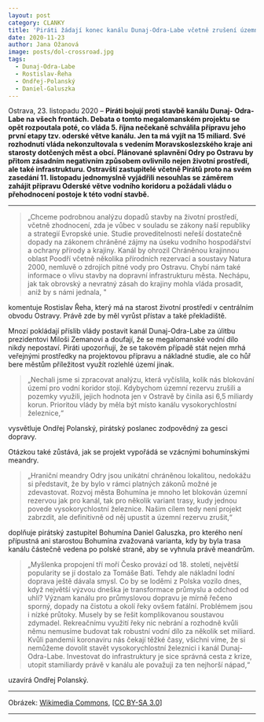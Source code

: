 ```yaml
---
layout: post
category: CLANKY
title: 'Piráti žádají konec kanálu Dunaj-Odra-Labe včetně zrušení územní rezervy, která blokuje rozvoj měst'
date: 2020-11-23
author: Jana Ožanová
image: posts/dol-crossroad.jpg
tags:
  - Dunaj-Odra-Labe
  - Rostislav-Řeha
  - Ondřej-Polanský
  - Daniel-Galuszka  
---
```


Ostrava, 23. listopadu 2020 – **Piráti bojují proti stavbě kanálu Dunaj- Odra-Labe na všech frontách. Debata o tomto megalomanském projektu se opět rozpoutala poté, co vláda 5. října nečekaně schválila přípravu jeho první etapy tzv. oderské větve kanálu. Jen ta má vyjít na 15 miliard. Své rozhodnutí vláda nekonzultovala s vedením Moravskoslezského kraje ani starosty dotčených měst a obcí. Plánované splavnění Odry po Ostravu by přitom zásadním negativním způsobem ovlivnilo nejen životní prostředí, ale také infrastrukturu. Ostravští zastupitelé včetně Pirátů proto na svém zasedání 11. listopadu jednomyslně vyjádřili nesouhlas se záměrem zahájit přípravu Oderské větve vodního koridoru a požádali vládu o přehodnocení postoje k této vodní stavbě.**

<hr />

>„Chceme podrobnou analýzu dopadů stavby na životní prostředí, včetně zhodnocení, zda je vůbec v souladu se zákony naší republiky a strategií Evropské unie. Studie proveditelnosti neřeší dostatečně dopady na zákonem chráněné zájmy na úseku vodního hospodářství a ochrany přírody a krajiny. Kanál by ohrozil Chráněnou krajinnou oblast Poodří včetně několika přírodních rezervací a soustavy Natura 2000, nemluvě o zdrojích pitné vody pro Ostravu. Chybí nám také informace o vlivu stavby na dopravní infrastrukturu města. Nechápu, jak tak obrovský a nevratný zásah do krajiny mohla vláda prosadit, aniž by s námi jednala, "

komentuje Rostislav Řeha, který má na starost životní prostředí v centrálním obvodu Ostravy. Právě zde by měl vyrůst přístav a také překladiště.

Mnozí pokládají příslib vlády postavit kanál Dunaj-Odra-Labe za úlitbu prezidentovi Miloši Zemanovi a doufají, že se megalomanské vodní dílo nikdy nepostaví. Piráti upozorňují, že se takovém případě stát nejen mrhá veřejnými prostředky na projektovou přípravu a nákladné studie, ale co hůř bere městům příležitost využít rozlehlé území jinak. 

>„Nechali jsme si zpracovat analýzu, která vyčíslila, kolik nás blokování území pro vodní koridor stojí. Kdybychom územní rezervu zrušili a pozemky využili, jejich hodnota jen v Ostravě by činila asi 6,5 miliardy korun. Prioritou vlády by měla být místo kanálu vysokorychlostní železnice,“ 

vysvětluje Ondřej Polanský, pirátský poslanec zodpovědný za gesci dopravy.

Otázkou také zůstává, jak se projekt vypořádá se vzácnými bohumínskými meandry. 

>„Hraniční meandry Odry jsou unikátní chráněnou lokalitou, nedokážu si představit, že by bylo v rámci platných zákonů možné je zdevastovat. Rozvoj města Bohumína je mnoho let blokován územní rezervou jak pro kanál, tak pro několik variant trasy, kudy jednou povede vysokorychlostní železnice. Našim cílem tedy není projekt zabrzdit, ale definitivně od něj upustit a územní rezervu zrušit,“ 

doplňuje pirátský zastupitel Bohumína Daniel Galuszka, pro kterého není přípustná ani starostou Bohumína zvažovaná varianta, kdy by byla trasa kanálu částečně vedena po polské straně, aby se vyhnula právě meandrům.

>„Myšlenka propojení tří moří Česko provází od 18. století, největší popularity se jí dostalo za Tomáše Bati. Tehdy ale nákladní lodní doprava ještě dávala smysl. Co by se loděmi z Polska vozilo dnes, když největší výzvou dneška je transformace průmyslu a odchod od uhlí? Význam kanálu pro průmyslovou dopravu je mírně řečeno sporný, dopady na čistotu a okolí řeky ovšem fatální. Problémem jsou i nízké průtoky. Musely by se řešit komplikovanou soustavou zdymadel. Rekreačnímu využití řeky nic nebrání a rozhodně kvůli němu nemusíme budovat tak robustní vodní dílo za několik set miliard. Kvůli pandemii koronaviru nás čekají těžké časy, všichni víme, že si nemůžeme dovolit stavět vysokorychlostní železnici i kanál Dunaj-Odra-Labe. Investovat do infrastruktury je sice správná cesta z krize, utopit stamiliardy právě  v kanálu ale považuji za ten nejhorší nápad,“

uzavírá Ondřej Polanský.

---

Obrázek: [Wikimedia Commons](https://commons.wikimedia.org/w/index.php?curid=7649115), \[[CC BY-SA 3.0](https://creativecommons.org/licenses/by-sa/3.0/deed.cs)\]

- - -
